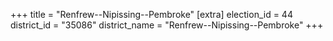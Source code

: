 +++
title = "Renfrew--Nipissing--Pembroke"
[extra]
election_id = 44
district_id = "35086"
district_name = "Renfrew--Nipissing--Pembroke"
+++
